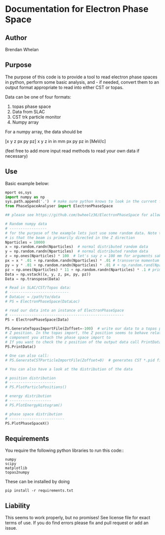 # Documentation for Electron Phase Space

## Author
Brendan Whelan

## Purpose

The purpose of this code is to provide a tool to read electron phase spaces in python, perform some basic analysis, and - if needed, convert them to an output format appropriate to read into either CST or topas.

Data can be one of four formats:

1. topas phase space
2. Data from SLAC
3. CST trk particle monitor
3. Numpy array

For a numpy array, the data should be

[x y z px py pz]
x y z in in mm
px py pz  in [MeV/c]


(feel free to add more input read methods to read your own data if necessary)

## Use

Basic example below:

```python
mport os,sys
import numpy as np
sys.path.append('.')  # make sure python knows to look in the current folder
from PhaseSpaceAnalyser import ElectronPhaseSpace

## please see https://github.com/bwheelz36/ElectronPhaseSpace for allowable data imports:

# Random numpy data
# -----------------
# for the purpose of the example lets just use some random data. Note that here and throughout the code the assumption
# is that the beam is primarily directed in the Z direction
Nparticles = 10000
x = np.random.randn(Nparticles)  # normal distributed random data
y = np.random.randn(Nparticles)  # normal distributed random data
z = np.ones(Nparticles) * 100  # let's say z = 100 mm for arguments sake
px = x * .01 + np.random.randn(Nparticles) * .01 # transverse momentum with some noise (MeV)
py = y * .01 + np.random.randn(Nparticles) * .01 # + np.random.rand(Nparticles) * .001 # transverse momentum with some noise (MeV)
pz = np.ones(Nparticles) * 11 + np.random.randn(Nparticles) * .1 # primary beam direction
Data = np.vstack((x, y, z, px, py, pz))
Data = np.transpose(Data)

# Read in SLAC/CST/Topas data:
# ---------------------------
# DataLoc = /path/to/data
# PS = ElectronPhaseSpace(DataLoc)

# read our data into an instance of ElectronPhaseSpace
# ----------------------------------------------------
PS = ElectronPhaseSpace(Data)

PS.GenerateTopasImportFile(Zoffset=-100)  # write our data to a topas phase space file, with Zoffset controlling the
# Z position. In the topas import, the Z position seems to behave relative to the local coordinate system of whatever
# component you attach the phase space import to
# If you want to check the z position of the output data call PrintData again:
PS.PrintData()

# One can also call:
# PS.GenerateCSTParticleImportFile(Zoffset=0)  # generates CST *.pid file

# You can also have a look at the distribution of the data

# position distribution
# ---------------------
# PS.PlotParticlePositions()

# energy distribution
# -------------------
# PS.PlotEnergyHistogram()

# phase space distribution
# -------------------------
PS.PlotPhaseSpaceX()
```

## Requirements

You require the following python libraries to run this code::

	numpy
	scipy
	matplotlib
	topas2numpy
	
These can be installed by doing

```
pip install -r requirements.txt
```
 
## Liability

This seems to work properly, but no promises! See license file for exact terms of use.
If you do find errors please fix and pull request or add an issue.

   
